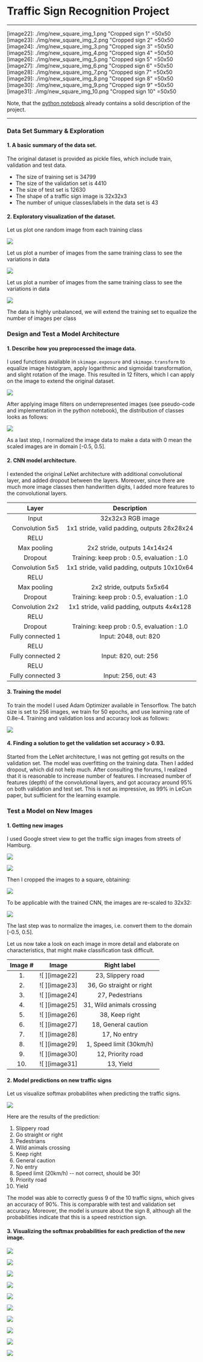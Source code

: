 # **Traffic Sign Recognition Project** 

---

[//]: # (Image References)

[image1]: ./img/writeup_img1.png "Images of different classes"
[image2]: ./img/writeup_img2.png "Images of the same class"
[image3]: ./img/writeup_img3.png "Image distribution per class in original training dataset"
[image4]: ./img/writeup_img4.png "Image filters"
[image5]: ./img/writeup_img5.png "Image distribution in extended training datatset"
[image6]: ./img/writeup_img6.png "Loss and Accuracy"
[image7]: ./img/writeup_img7.png "Traffic Sign Images in wild 1"
[image8]: ./img/writeup_img8.png "Traffic Sign Images in wild 2"
[image9]: ./img/writeup_img9.png "Cropped traffic sign images"
[image10]: ./img/writeup_img10.png "Scaled traffic sign images"
[image11]: ./img/writeup_img11.png "Soft Max probabilities"
[image12]: ./img/writeup_img12.png "Soft Max for sign 1"
[image13]: ./img/writeup_img13.png "Soft Max for sign 2"
[image14]: ./img/writeup_img14.png "Soft Max for sign 3"
[image15]: ./img/writeup_img15.png "Soft Max for sign 4"
[image16]: ./img/writeup_img16.png "Soft Max for sign 5"
[image17]: ./img/writeup_img17.png "Soft Max for sign 6"
[image18]: ./img/writeup_img18.png "Soft Max for sign 7"
[image19]: ./img/writeup_img19.png "Soft Max for sign 8"
[image20]: ./img/writeup_img20.png "Soft Max for sign 9"
[image21]: ./img/writeup_img21.png "Soft Max for sign 10"
[image22]: ./img/new_square_img_1.png  "Cropped sign 1" =50x50
[image23]: ./img/new_square_img_2.png  "Cropped sign 2" =50x50
[image24]: ./img/new_square_img_3.png  "Cropped sign 3" =50x50
[image25]: ./img/new_square_img_4.png  "Cropped sign 4" =50x50
[image26]: ./img/new_square_img_5.png  "Cropped sign 5" =50x50
[image27]: ./img/new_square_img_6.png  "Cropped sign 6" =50x50
[image28]: ./img/new_square_img_7.png  "Cropped sign 7" =50x50
[image29]: ./img/new_square_img_8.png  "Cropped sign 8" =50x50
[image30]: ./img/new_square_img_9.png  "Cropped sign 9" =50x50
[image31]: ./img/new_square_img_10.png "Cropped sign 10" =50x50 

Note, that the [python notebook](https://github.com/selyunin/carnd_t1_p2/blob/master/Traffic_Sign_Classifier.ipynb) 
already contains a solid description of the project.

---

### Data Set Summary & Exploration

#### 1. A basic summary of the data set.

The original dataset is provided as pickle files, which include train, validation and test data.

* The size of training set is 34799
* The size of the validation set is 4410
* The size of test set is 12630
* The shape of a traffic sign image is 32x32x3
* The number of unique classes/labels in the data set is 43

#### 2. Exploratory visualization of the dataset.

Let us plot one random image from each training class

![ ][image1]

Let us plot a number of images from the same training class to see the variations in data

![ ][image2]

Let us plot a number of images from the same training class to see the variations in data

![ ][image3]

The data is highly unbalanced, we will extend the training set to equalize the number of images per class

### Design and Test a Model Architecture

#### 1. Describe how you preprocessed the image data. 

I used functions available in `skimage.exposure` and `skimage.transform`
to equalize image histogram, apply logarithmic and sigmoidal transformation, 
and slight rotation of the image. This resulted in 12 filters, which I can apply on the 
image to extend the original dataset.

![ ][image4]

After applying image filters on underrepresented images (see pseudo-code and implementation in the python notebook), 
the distribution of classes looks as follows:

![ ][image5]

As a last step, I normalized the image data to make a data with 0 mean the scaled images are 
in domain [-0.5, 0.5].


#### 2. CNN model architecture.

I extended the original LeNet architecture with additional convolutional layer, and added dropout between the layers.
Moreover, since there are much more image classes then handwritten digits, I added more features to the convolutional layers.

| Layer         		|     Description	        					| 
|:---------------------:|:---------------------------------------------:| 
| Input         		| 32x32x3 RGB image   							| 
| Convolution 5x5     	| 1x1 stride, valid padding, outputs 28x28x24 	|
| RELU					|												|
| Max pooling	      	| 2x2 stride,  outputs 14x14x24 				|
| Dropout				| Training: keep prob : 0.5, evaluation : 1.0	|
| Convolution 5x5	    | 1x1 stride, valid padding, outputs 10x10x64  	|
| RELU					|												|
| Max pooling	      	| 2x2 stride,  outputs 5x5x64 					|
| Dropout				| Training: keep prob : 0.5, evaluation : 1.0	|
| Convolution 2x2	    | 1x1 stride, valid padding, outputs 4x4x128  	|
| RELU					|												|
| Dropout				| Training: keep prob : 0.5, evaluation : 1.0	|
| Fully connected 1		| Input: 2048, out: 820							|
| RELU					|												|
| Fully connected 2		| Input: 820, out: 256 							|
| RELU					|												|
| Fully connected 3		| Input: 256, out: 43							|
 


#### 3. Training the model

To train the model I used Adam Optimizer available in Tensorflow.
The batch size is set to 256 images, we train for 50 epochs, and use learning rate of 0.8e-4.
Training and validation loss and accuracy look as follows:

![ ][image6]

#### 4. Finding a solution to get the validation set accuracy > 0.93. 

Started from the LeNet architecture, I was not getting got results on the validation set.
The model was overfitting on the training data. Then I added dropout, which did not help much.
After consulting the forums, I realized that it is reasonable to increase number of features.
I increased number of features (depth) of the convolutional layers, and got accuracy around
95% on both validation and test set. This is not as impressive, as 99% in LeCun paper, 
but sufficient for the learning example.

### Test a Model on New Images

#### 1. Getting new images

I used Google street view to get the traffic sign images from streets of Hamburg.

![ ][image7]

![ ][image8]

Then I cropped the images to a square, obtaining:

![ ][image9]

To be applicable with the trained CNN, the images are re-scaled to 32x32:

![ ][image10]

The last step was to normalize the images, i.e. convert them to the domain [-0.5, 0.5].

Let us now take a look on each image in more detail and elaborate on characteristics,
that might make classification task difficult.

| Image # | Image       	| Right label                 |
|:-------:|:---------------:|:---------------------------:|
| 1.      |  ![ ][image22] 	| 23, Slippery road           |
| 2.      |  ![ ][image23]	| 36, Go straight or right    |
| 3.      |  ![ ][image24]	| 27, Pedestrians             |
| 4.      |  ![ ][image25] 	| 31, Wild animals crossing   |
| 5.      |  ![ ][image26] 	| 38, Keep right              |
| 6.      |  ![ ][image27] 	| 18, General caution         |
| 7.      |  ![ ][image28]	| 17, No entry                |
| 8.      |  ![ ][image29] 	| 1,  Speed limit (30km/h)    |
| 9.      |  ![ ][image30] 	| 12, Priority road           |
| 10.     |  ![ ][image31] 	| 13, Yield                   |


#### 2.  Model predictions on new traffic signs 

Let us visualize softmax probabilites when predicting the traffic signs.

![ ][image11]

Here are the results of the prediction:
1.  Slippery road
2.  Go straight or right
3.  Pedestrians
4.  Wild animals crossing
5.  Keep right
6.  General caution
7.  No entry
8.  Speed limit (20km/h) -- not correct, should be 30!
9.  Priority road
10. Yield


The model was able to correctly guess 9 of the 10 traffic signs, which gives an accuracy of 90%. 
This is comparable with test and validation set accuracy. Moreover, the model is unsure about the sign
8, although all the probabilities indicate that this is a speed restriction sign.

#### 3. Visualizing the softmax probabilities for each prediction of the new image. 


![ ][image12]

![ ][image13]

![ ][image14]

![ ][image15]

![ ][image16]

![ ][image17]

![ ][image18]

![ ][image19]

![ ][image20]

![ ][image21]
